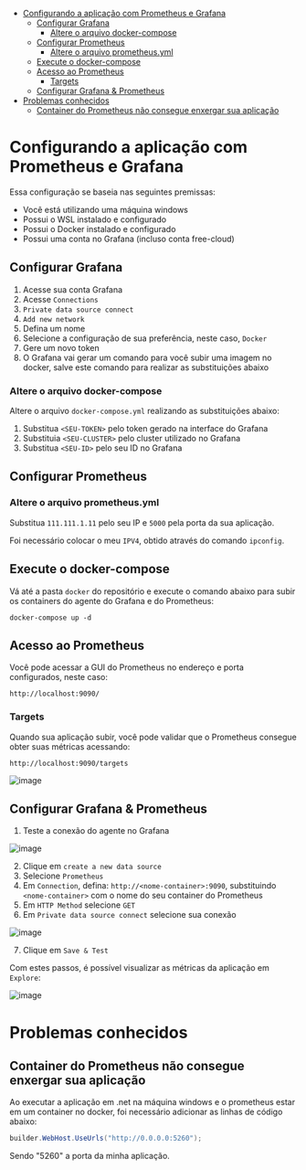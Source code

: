 - [Configurando a aplicação com Prometheus e Grafana](#configurando-a-aplicação-com-prometheus-e-grafana)
  - [Configurar Grafana](#configurar-grafana)
    - [Altere o arquivo docker-compose](#altere-o-arquivo-docker-compose)
  - [Configurar Prometheus](#configurar-prometheus)
    - [Altere o arquivo prometheus.yml](#altere-o-arquivo-prometheusyml)
  - [Execute o docker-compose](#execute-o-docker-compose)
  - [Acesso ao Prometheus](#acesso-ao-prometheus)
    - [Targets](#targets)
  - [Configurar Grafana \& Prometheus](#configurar-grafana--prometheus)
- [Problemas conhecidos](#problemas-conhecidos)
  - [Container do Prometheus não consegue enxergar sua aplicação](#container-do-prometheus-não-consegue-enxergar-sua-aplicação)


# Configurando a aplicação com Prometheus e Grafana

Essa configuração se baseia nas seguintes premissas:
- Você está utilizando uma máquina windows
- Possui o WSL instalado e configurado
- Possui o Docker instalado e configurado
- Possui uma conta no Grafana (incluso conta free-cloud)

## Configurar Grafana

1. Acesse sua conta Grafana
2. Acesse `Connections`
3. `Private data source connect`
4. `Add new network`
5. Defina um nome
6. Selecione a configuração de sua preferência, neste caso, `Docker`
7. Gere um novo token
8. O Grafana vai gerar um comando para você subir uma imagem no docker, salve este comando para realizar as substituições abaixo

### Altere o arquivo docker-compose

Altere o arquivo `docker-compose.yml` realizando as substituições abaixo:

1. Substitua `<SEU-TOKEN>` pelo token gerado na interface do Grafana
2. Substituia `<SEU-CLUSTER>` pelo cluster utilizado no Grafana
3. Substitua `<SEU-ID>` pelo seu ID no Grafana

## Configurar Prometheus

### Altere o arquivo prometheus.yml

Substitua `111.111.1.11` pelo seu IP e `5000` pela porta da sua aplicação.

Foi necessário colocar o meu `IPV4`, obtido através do comando `ipconfig`.

## Execute o docker-compose

Vá até a pasta `docker` do repositório e execute o comando abaixo para subir os containers do agente do Grafana e do Prometheus:

`docker-compose up -d`

## Acesso ao Prometheus

Você pode acessar a GUI do Prometheus no endereço e porta configurados, neste caso:

`http://localhost:9090/`

### Targets

Quando sua aplicação subir, você pode validar que o Prometheus consegue obter suas métricas acessando:

`http://localhost:9090/targets`

![image](https://github.com/user-attachments/assets/8b6c4e01-b4df-432a-ac44-7eda738117cf)

## Configurar Grafana & Prometheus

1. Teste a conexão do agente no Grafana

![image](https://github.com/user-attachments/assets/bfdf0098-6c16-4f64-8191-36f4f3441510)

2. Clique em `create a new data source`
3. Selecione `Prometheus`
4. Em `Connection`, defina: `http://<nome-container>:9090`, substituindo `<nome-container>` com o nome do seu container do Prometheus
5. Em `HTTP Method` selecione `GET`
6. Em `Private data source connect` selecione sua conexão

![image](https://github.com/user-attachments/assets/67f8bb50-d2ac-4d7c-8e7f-07e4c6aa5ff0)

7. Clique em `Save & Test`

Com estes passos, é possível visualizar as métricas da aplicação em `Explore`:

![image](https://github.com/user-attachments/assets/f8003b58-0f9c-442e-a122-af4cd0a99a58)


# Problemas conhecidos

## Container do Prometheus não consegue enxergar sua aplicação

Ao executar a aplicação em .net na máquina windows e o prometheus estar em um container no docker, foi necessário adicionar as linhas de código abaixo:

``` csharp
builder.WebHost.UseUrls("http://0.0.0.0:5260");
```

Sendo "5260" a porta da minha aplicação.
